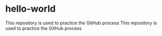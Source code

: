 # hello-world
This repository is used to practice the GitHub process
This repository is used to practice the GitHub process
